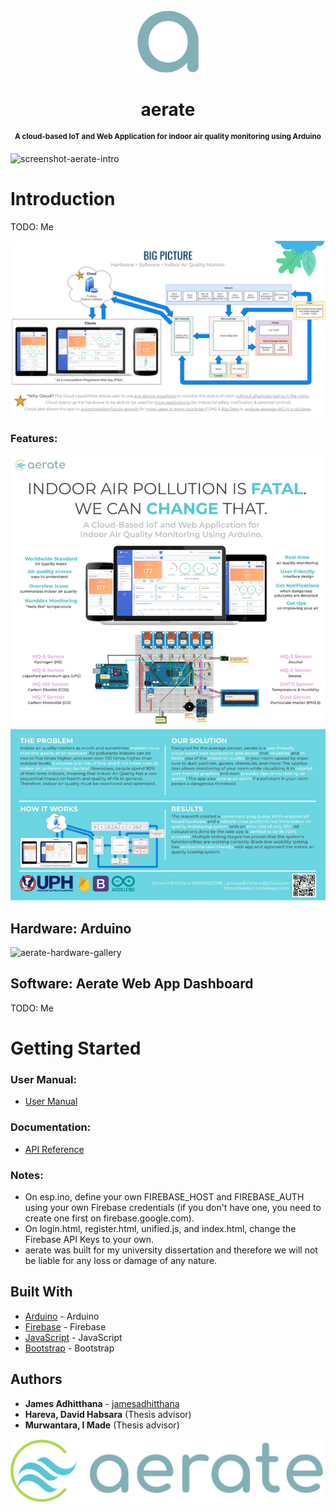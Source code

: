 <div align="center">
<img src="https://raw.githubusercontent.com/jamesadhitthana/aerate/main/Source%20Code%20-%20Web%20App/aerate-a-only-logo.png?token=AINQE252Z5HX6QFZJNXDNQK7RA7OE" alt="Ducktionary Icon" width="100" height="100">
<h1 >aerate</h1>
<p ><sup><b>A cloud-based IoT and Web Application for indoor air quality monitoring using Arduino </b></sup></p>
</div>

![screenshot-aerate-intro](afafa)

# Introduction

TODO: Me

![aerate-big-picture](https://raw.githubusercontent.com/jamesadhitthana/aerate/main/Documentation/big%20picture%20-%20aerate%20james%20adhitthana.PNG?token=AINQE27SD77XLLRNLTDN3E27RA6HO)

### Features:

![aerate-poster](https://raw.githubusercontent.com/jamesadhitthana/aerate/main/Documentation/James%20Adhitthana%20-%20aerate%20Poster.jpg?token=AINQE27MCKV4X7TENZ7PV2S7RA362)

## Hardware: Arduino

![aerate-hardware-gallery](https://raw.githubusercontent.com/jamesadhitthana/aerate/main/Documentation/hardware%20aerate%20james%20adhitthana.PNG?token=AINQE25IGVJUBHVKCWLEFX27RCCYG)


## Software: Aerate Web App Dashboard

TODO: Me

# Getting Started

### User Manual:

- [User Manual](https://github.com/jamesadhitthana/aerate/raw/main/Documentation/User%20Manual.pdf)

### Documentation:

- [API Reference](https://github.com/jamesadhitthana/aerate/raw/main/Documentation/API%20Reference.pdf)

### Notes:

- On esp.ino, define your own FIREBASE_HOST and FIREBASE_AUTH using your own Firebase credentials (if you don't have one, you need to create one first on firebase.google.com).
- On login.html, register.html, unified.js, and index.html, change the Firebase API Keys to your own.
- aerate was built for my university dissertation and therefore we will not be liable for any loss or damage of any nature.

## Built With

- [Arduino](https://www.arduino.cc/) - Arduino
- [Firebase](https://firebase.google.com/) - Firebase
- [JavaScript](https://www.javascript.com/) - JavaScript
- [Bootstrap](https://getbootstrap.com/) - Bootstrap

## Authors

- **James Adhitthana** - [jamesadhitthana](https://github.com/jamesadhitthana)
- **Hareva, David Habsara** (Thesis advisor)
- **Murwantara, I Made** (Thesis advisor)

![screenshot-aerate-end](https://raw.githubusercontent.com/jamesadhitthana/aerate/main/Source%20Code%20-%20Web%20App/aerate-logo-top.png?token=AINQE24KXG7NT7GTSP6AQJK7RA7FW)
